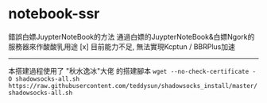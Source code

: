 # notebook-ssr
錯誤白嫖JuypterNoteBook的方法
通過白嫖的JuypterNoteBook&白嫖Ngork的服務器來作酸酸乳用途
[x] 目前能力不足, 無法實現Kcptun / BBRPlus加速
***
本搭建過程使用了 "秋水逸冰"大佬 的搭建腳本
`wget --no-check-certificate -O shadowsocks-all.sh https://raw.githubusercontent.com/teddysun/shadowsocks_install/master/shadowsocks-all.sh`
